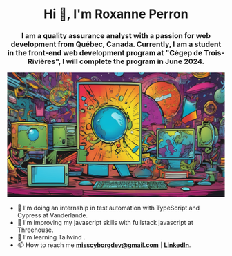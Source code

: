 <h1 align="center">Hi 👋, I'm Roxanne Perron</h1>
<h3 align="center">I am a quality assurance analyst with a passion for web development from Québec, Canada. Currently, I am a student in the front-end web development program at "Cégep de Trois-Rivières", I will complete the program in June 2024.</h3>

![README Image](https://github.com/roxperron/roxperron/blob/main/parallax.png)




- 🔭 I'm doing an internship in test automation with TypeScript and Cypress at Vanderlande.
- 🌱 I'm improving my javascript skills with fullstack javascript at Threehouse.
- :blue_book: I'm learning Tailwind .
- 📫 How to reach me **misscyborgdev@gmail.com**  |  **<a href="www.linkedin.com/in/roxanne-perron-97170917b" target="blank">LinkedIn</a>**.



